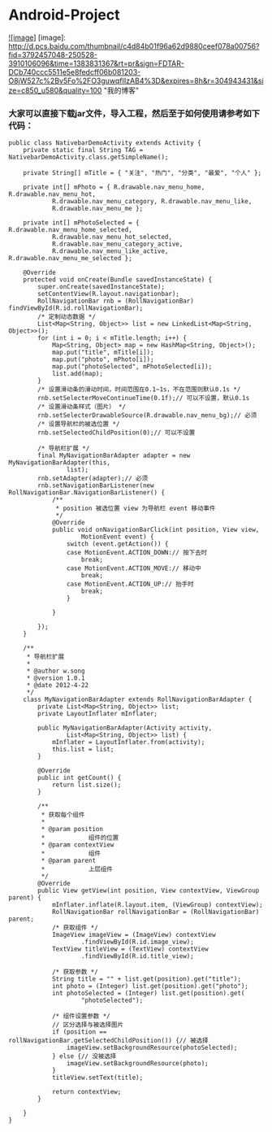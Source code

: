 Android-Project
==================================
[![image]](http://mr-cheney.iteye.com)
[image]: http://d.pcs.baidu.com/thumbnail/c4d84b01f96a62d9880ceef078a00756?fid=3792457048-250528-3910106096&time=1383831367&rt=pr&sign=FDTAR-DCb740ccc5511e5e8fedcff06b081203-O8jW527c%2Bv5Fo%2FO3guwqfIIzAB4%3D&expires=8h&r=304943431&size=c850_u580&quality=100 "我的博客"

### 大家可以直接下载jar文件，导入工程，然后至于如何使用请参考如下代码：


	public class NativebarDemoActivity extends Activity {
		private static final String TAG = NativebarDemoActivity.class.getSimpleName();
		
		private String[] mTitle = { "关注", "热门", "分类", "最爱", "个人" };
		
		private int[] mPhoto = { R.drawable.nav_menu_home, R.drawable.nav_menu_hot,
				R.drawable.nav_menu_category, R.drawable.nav_menu_like,
				R.drawable.nav_menu_me };
		
		private int[] mPhotoSelected = { R.drawable.nav_menu_home_selected,
				R.drawable.nav_menu_hot_selected,
				R.drawable.nav_menu_category_active,
				R.drawable.nav_menu_like_active, R.drawable.nav_menu_me_selected };

		@Override
		protected void onCreate(Bundle savedInstanceState) {
			super.onCreate(savedInstanceState);
			setContentView(R.layout.navigationbar);
			RollNavigationBar rnb = (RollNavigationBar) findViewById(R.id.rollNavigationBar);
			/* 定制动态数据 */
			List<Map<String, Object>> list = new LinkedList<Map<String, Object>>();
			for (int i = 0; i < mTitle.length; i++) {
				Map<String, Object> map = new HashMap<String, Object>();
				map.put("title", mTitle[i]);
				map.put("photo", mPhoto[i]);
				map.put("photoSelected", mPhotoSelected[i]);
				list.add(map);
			}
			/* 设置滑动条的滑动时间，时间范围在0.1~1s，不在范围则默认0.1s */
			rnb.setSelecterMoveContinueTime(0.1f);// 可以不设置，默认0.1s
			/* 设置滑动条样式（图片） */
			rnb.setSelecterDrawableSource(R.drawable.nav_menu_bg);// 必须
			/* 设置导航栏的被选位置 */
			rnb.setSelectedChildPosition(0);// 可以不设置

			/* 导航栏扩展 */
			final MyNavigationBarAdapter adapter = new MyNavigationBarAdapter(this,
					list);
			rnb.setAdapter(adapter);// 必须
			rnb.setNavigationBarListener(new RollNavigationBar.NavigationBarListener() {
				/**
				 * position 被选位置 view 为导航栏 event 移动事件
				 */
				@Override
				public void onNavigationBarClick(int position, View view,
						MotionEvent event) {
					switch (event.getAction()) {
					case MotionEvent.ACTION_DOWN:// 按下去时
						break;
					case MotionEvent.ACTION_MOVE:// 移动中
						break;
					case MotionEvent.ACTION_UP:// 抬手时
						break;
					}

				}

			});
		}

		/**
		 * 导航栏扩展
		 * 
		 * @author w.song
		 * @version 1.0.1
		 * @date 2012-4-22
		 */
		class MyNavigationBarAdapter extends RollNavigationBarAdapter {
			private List<Map<String, Object>> list;
			private LayoutInflater mInflater;

			public MyNavigationBarAdapter(Activity activity,
					List<Map<String, Object>> list) {
				mInflater = LayoutInflater.from(activity);
				this.list = list;
			}

			@Override
			public int getCount() {
				return list.size();
			}

			/**
			 * 获取每个组件
			 * 
			 * @param position
			 *            组件的位置
			 * @param contextView
			 *            组件
			 * @param parent
			 *            上层组件
			 */
			@Override
			public View getView(int position, View contextView, ViewGroup parent) {
				mInflater.inflate(R.layout.item, (ViewGroup) contextView);
				RollNavigationBar rollNavigationBar = (RollNavigationBar) parent;
				/* 获取组件 */
				ImageView imageView = (ImageView) contextView
						.findViewById(R.id.image_view);
				TextView titleView = (TextView) contextView
						.findViewById(R.id.title_view);

				/* 获取参数 */
				String title = "" + list.get(position).get("title");
				int photo = (Integer) list.get(position).get("photo");
				int photoSelected = (Integer) list.get(position).get(
						"photoSelected");

				/* 组件设置参数 */
				// 区分选择与被选择图片
				if (position == rollNavigationBar.getSelectedChildPosition()) {// 被选择
					imageView.setBackgroundResource(photoSelected);
				} else {// 没被选择
					imageView.setBackgroundResource(photo);
				}
				titleView.setText(title);

				return contextView;
			}

		}
	}

###